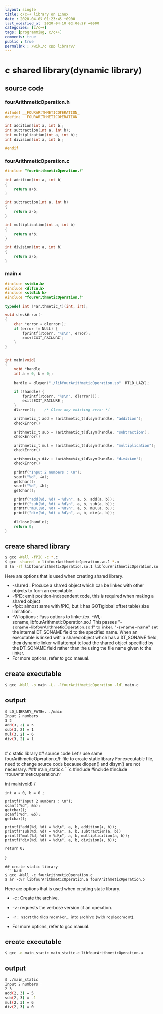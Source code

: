 ```yaml
---
layout: single
title: c/c++ library on Linux
date : 2020-04-05 01:23:45 +0900
last_modified_at: 2020-04-10 02:06:38 +0900
categories: [c/c++]
tags: [programming, c/c++]
comments: true
public : true
permalink : /wiki/c_cpp_library/
---
```


# c shared library(dynamic library)

## source code
### fourArithmeticOperation.h
```c
#ifndef __FOURARITHMETICOPERATION_
#define __FOURARITHMETICOPERATION_

int addition(int a, int b);
int subtraction(int a, int b);
int multiplication(int a, int b);
int division(int a, int b);

#endif
```
### fourArithmeticOperation.c
```c
#include "fourArithmeticOperation.h"

int addition(int a, int b)
{
	return a+b;
}

int subtraction(int a, int b)
{
	return a-b;
}

int multiplication(int a, int b)
{
	return a*b;
}

int division(int a, int b)
{
	return a/b;
}
```
### main.c
```c
#include <stdio.h>
#include <dlfcn.h>
#include <stdlib.h>
#include "fourArithmeticOperation.h"

typedef int (*arithmetic_t)(int, int);

void checkError()
{
	char *error = dlerror();
	if (error != NULL) {
		fprintf(stderr, "%s\n", error);
		exit(EXIT_FAILURE);
	}
}


int main(void)
{
	void *handle;
	int a = 0, b = 0;;
	
	handle = dlopen("./libfourArithmeticOperation.so", RTLD_LAZY);

	if (!handle) {
		fprintf(stderr, "%s\n", dlerror());
		exit(EXIT_FAILURE);
	}
	dlerror();    /* Clear any existing error */

	arithmetic_t add = (arithmetic_t)dlsym(handle, "addition");
	checkError();

	arithmetic_t sub = (arithmetic_t)dlsym(handle, "subtraction");
	checkError();

	arithmetic_t mul = (arithmetic_t)dlsym(handle, "multiplication");
	checkError();

	arithmetic_t div = (arithmetic_t)dlsym(handle, "division");
	checkError();

	printf("Input 2 numbers : \n");
	scanf("%d", &a);
	getchar();
	scanf("%d", &b);
	getchar();

	printf("add(%d, %d) = %d\n", a, b, add(a, b));
	printf("sub(%d, %d) = %d\n", a, b, sub(a, b));
	printf("mul(%d, %d) = %d\n", a, b, mul(a, b));
	printf("div(%d, %d) = %d\n", a, b, div(a, b));

	dlclose(handle);
	return 0;
}
```
## create shared library
```bash
$ gcc -Wall -fPIC -c *.c
$ gcc -shared -o libfourArithmeticOperation.so.1 *.o
$ ln -sf libfourArithmeticOperation.so.1 libfourArithmeticOperation.so
```
Here are options that is used when creating shared library.
 * -shared : Produce a shared object which can be linked with other objects to form an executable.
 * -fPIC: emit position-independent code, this is required when making a shared object
 * -fpic: almost same with fPIC, but it has GOT(global offset table) size limitation.
 * -Wl,options : Pass options to linker.(ex. -Wl,-soname,libfourArithmeticOperation.so.1  This passes "-soname=libfourArithmeticOperation.so.1" to linker. "-soname=name" set the internal DT_SONAME field to the specified name. When an executable is linked with a shared object which has a DT_SONAME field, then dynamic linker will attempt to load the shared object specified by the DT_SONAME field rather than the using the file name given to the linker.
 * For more options, refer to gcc manual.

## create executable
```bash
$ gcc -Wall -o main -L. -lfourArithmeticOperation -ldl main.c
```
## output
```bash
$ LD_LIBRARY_PATH=. ./main 
Input 2 numbers : 
3 2
add(3, 2) = 5
sub(3, 2) = 1
mul(3, 2) = 6
div(3, 2) = 1
```
<br/>   
# c static library
## source code
Let's use same fourArithmeticOperation.c/h file to create static library
For executable file, need to change source code because dlopen() and dlsym() are not necessary.
### main_static.c
```c
#include <stdio.h>
#include <stdlib.h>
#include "fourArithmeticOperation.h"

int main(void)
{

	int a = 0, b = 0;;

	printf("Input 2 numbers : \n");
	scanf("%d", &a);
	getchar();
	scanf("%d", &b);
	getchar();

	printf("add(%d, %d) = %d\n", a, b, addition(a, b));
	printf("sub(%d, %d) = %d\n", a, b, subtraction(a, b));
	printf("mul(%d, %d) = %d\n", a, b, multiplication(a, b));
	printf("div(%d, %d) = %d\n", a, b, division(a, b));

	return 0;
}

```
## create static library
 ```bash
$ gcc -Wall -c fourArithmeticOperation.c
$ ar -cvr libfourArithmeticOperation.a fourArithmeticOperation.o
 ```
Here are options that is used when creating static library.
 * -c : Create the archive.
 * -v : requests the verbose version of an operation.
 * -r : Insert the files member... into archive (with replacement).

 * For more options, refer to gcc manual.

## create executable

```bash
$ gcc -o main_static main_static.c libfourArithmeticOperation.a
```
## output
```bash
$ ./main_static 
Input 2 numbers : 
2 3
add(2, 3) = 5
sub(2, 3) = -1
mul(2, 3) = 6
div(2, 3) = 0
```

<!--
# Using shared library in c++
c++에서도 dlopen()과 dlsym()을 이용하여 shared library를 사용할 수 있습니다. 그런데, 한가지 주목해야 할 점은 c++은 함수 overloading을 지원한다는 점입니다. 그래서 c++의 symbol 은 mangled name으로 생성이 됩니다.
dlsym()을 하려면, 함수의 symble name을 알아야 하는데, mangled name으로 생성된 경우, symbol name을 정확히 알 수 없습니다. 
-->
